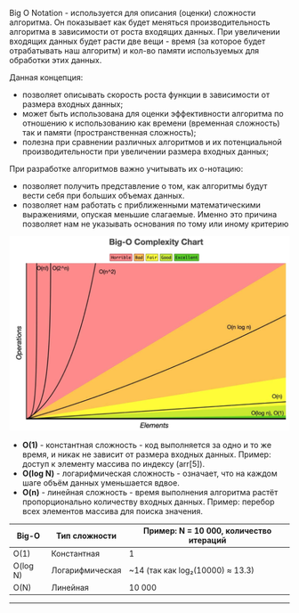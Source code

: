 Big O Notation - используется для описания (оценки) сложности алгоритма. Он показывает как будет меняться производительность алгоритма в зависимости от роста входящих данных. При увеличении входящих данных будет расти две вещи - время (за которое будет отрабатывать наш алгоритм) и кол-во памяти используемых для обработки этих данных.

Данная концепция:
- позволяет описывать скорость роста функции в зависимости от размера входных данных;
- может быть использована для оценки эффективности алгоритма по отношению к использованию как времени (временная сложность) так и памяти (пространственная сложность);
- полезна при сравнении различных алгоритмов и их потенциальной производительности при увеличении размера входных данных;

При разработке алгоритмов важно учитывать их о-нотацию:
- позволяет получить представление о том, как алгоритмы будут вести себя при больших объемах данных.
- позволяет нам работать с приближенными математическими выражениями, опуская меньшие слагаемые. Именно это причина позволяет нам не указывать основания по тому или иному критерию

<img src="../../assets/algorithms/big-o-notation.jpg">

- <strong>O(1)</strong> - константная сложность - код выполняется за одно и то же время, и никак не зависит от размера входных данных. Пример: доступ к элементу массива по индексу (arr[5]).
- <strong>O(log N)</strong> - логарифмическая сложность - означает, что на каждом шаге объём данных уменьшается вдвое.
- <strong>O(n)</strong> - линейная сложность - время выполнения алгоритма растёт пропорционально количеству входных данных.
Пример: перебор всех элементов массива для поиска значения.

| Big-O      | Тип сложности           | Пример: N = 10 000, количество итераций |
|------------|--------------------------|-----------------------------------------|
| O(1)       | Константная              | 1                                       |
| O(log N)   | Логарифмическая          | ~14 (так как log₂(10000) ≈ 13.3)        |
| O(N)       | Линейная                 | 10 000                                  |

--- 